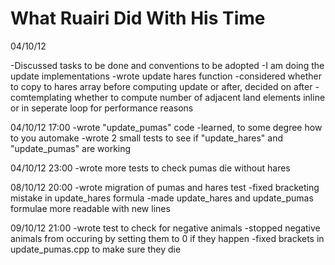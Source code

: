 What Ruairi Did With His Time
============================

04/10/12

-Discussed tasks to be done and conventions to be adopted
-I am doing the update implementations
-wrote update hares function
-considered whether to copy to hares array before computing update or after, decided on after
-comtemplating whether to compute number of adjacent land elements inline or in seperate loop for performance reasons

04/10/12 17:00
-wrote "update_pumas" code
-learned, to some degree how to you automake
-wrote 2 small tests to see if "update_hares" and "update_pumas" are working

04/10/12 23:00
-wrote more tests to check pumas die without hares

08/10/12 20:00
-wrote migration of pumas and hares test
-fixed bracketing mistake in update_hares formula
-made update_hares and update_pumas formulae more readable with new lines

09/10/12 21:00
-wrote test to check for negative animals
-stopped negative animals from occuring by setting them to 0 if they happen
-fixed brackets in update_pumas.cpp to make sure they die

